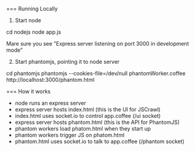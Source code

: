 === Running Locally
1. Start node 

  cd nodejs
  node app.js

Mare sure you see "Express server listening on port 3000 in development mode"

2. Start phantomjs, pointing it to node server

  cd phantomjs
  phantomjs --cookies-file=/dev/null phantomWorker.coffee http://localhost:3000/phantom.html

=== How it works
- node runs an express server
- express server hosts index.html (this is the UI for JSCrawl)
- index.html uses socket.io to control app.coffee (/ui socket) 
- express server hosts phantom.html (this is the API for PhantomJS)
- phantom workers load phatom.html when they start up
- phantom workers trigger JS on phatom.html
- phantom.html uses socket.io to talk to app.coffee (/phantom socket) 


